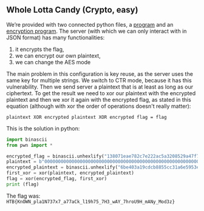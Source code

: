 ## Whole Lotta Candy (Crypto, easy)

We’re provided with two connected python files, a [program](server.py) and an [encryption program](encrypt.py).
The server (with which we can only interact with in JSON format) has many functionalities:
1. it encrypts the flag, 
2. we can encrypt our own plaintext,
3. we can change the AES mode

The main problem in this configuration is key reuse, as the server uses the same key for multiple strings. We switch to CTR mode, because it has this vulnerability. Then we send server a plaintext that is at least as long as our ciphertext. To get the result we need to xor our plaintext with the encrypted plaintext and then we xor it again with the encrypted flag, as stated in this equation (although with xor the order of operations doesn't really matter):

`plaintext XOR encrypted plaintext XOR encrypted flag = flag`

This is the solution in python:
```python
import binascii
from pwn import *

encrypted_flag = binascii.unhexlify("138071eae782c7e222ac5a3208529a47f7732c987fac79cf75b32a71c6fc5659a741e61991889fb3f6a88eeabfe9a6dc5f17dd3cdd3d60dc0cba53b273873f5e")
plaintext = b"0000000000000000000000000000000000000000000000000000000000000000"
encrypted_plaintext = binascii.unhexlify("6be403a19cdcb8855cc31a6e5953e440f474649f10fd7ec824c0711e9afd5f01a044891ee98bf0f487c1e1ede7abf9b9566fb261ac4329b371e507b139ca0d6c")
first_xor = xor(plaintext, encrypted_plaintext)
flag = xor(encrypted_flag, first_xor)
print (flag)
```
The flag was: `HTB{KnOWN_pla1N737x7_a77aCk_l19h75_7H3_wAY_7hroU9H_mANy_Mod3z}`
